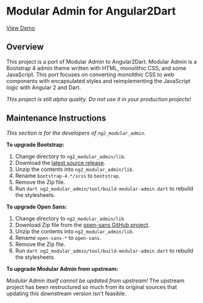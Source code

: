 # Modular Admin for Angular2Dart

[View Demo](https://hyperion-gray.gitlab.io/ng2_modular_admin_demo/)

## Overview

This project is a port of Modular Admin to Angular2Dart. Modular Admin is
a Bootstrap 4 admin theme written with HTML, monolithic CSS, and some
JavaScript. This port focuses on converting monolithic CSS to web components
with encapsulated styles and reimplementing the JavaScript logic with Angular 2
and Dart.

*This project is still alpha quality. Do not use it in your production projects!*

## Maintenance Instructions

*This section is for the developers of `ng2_modular_admin`.*

**To upgrade Bootstrap:**

1. Change directory to `ng2_modular_admin/lib`.
2. Download the [latest source
   release](https://v4-alpha.getbootstrap.com/getting-started/download/).
3. Unzip the contents into `ng2_modular_admin/lib`.
4. Rename `bootstrap-4.*/scss` to `bootstrap`.
5. Remove the Zip file.
6. Run `dart ng2_modular_admin/tool/build-modular-admin.dart` to rebuild the
   stylesheets.

**To upgrade Open Sans:**

1. Change directory to `ng2_modular_admin/lib`
2. Download Zip file from the [open-sans GitHub
   project](https://github.com/FontFaceKit/open-sans).
3. Unzip the contents into `ng2_modular_admin/lib`.
4. Rename `open-sans-*` to `open-sans`.
5. Remove the Zip file.
6. Run `dart ng2_modular_admin/tool/build-modular-admin.dart` to rebuild the
   stylesheets.

**To upgrade Modular Admin from upstream:**

*Modular Admin itself cannot be updated from upstream!* The upstream project
has been restructured so much from its original sources that updating this
downstream version isn't feasible.
